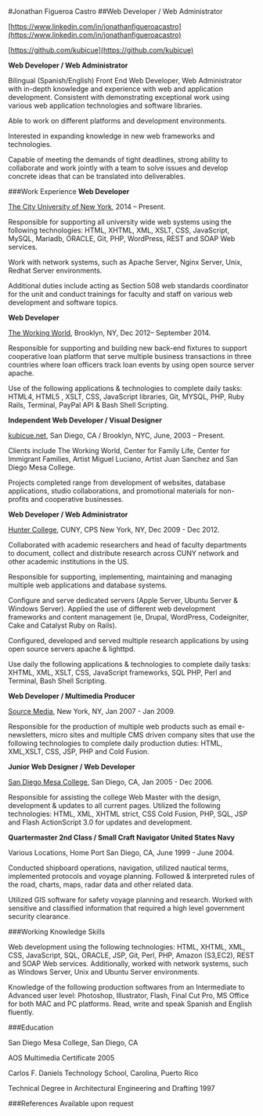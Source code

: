 #Jonathan Figueroa Castro
##Web Developer / Web Administrator
<!---3967 Utah Street Apt. #4 San Diego, CA, 92104  
347 731-7106  
[jonathanfigueroacastro@gmail.com](mailto:jonathanfigueroacastro@gmail.com)-->

[https://www.linkedin.com/in/jonathanfigueroacastro](https://www.linkedin.com/in/jonathanfigueroacastro)

[https://github.com/kubicue](https://github.com/kubicue)

**Web Developer / Web Administrator**    

Bilingual (Spanish/English) Front End Web Developer, Web Administrator with in-depth knowledge and experience with web and application development. Consistent with demonstrating exceptional work using various web application technologies and software libraries.


Able to work on different platforms and development environments. 

Interested in expanding knowledge in new web frameworks and technologies.

Capable of meeting the demands of tight deadlines, strong ability to collaborate and work jointly with a team to solve issues and develop concrete ideas that can be translated into deliverables.


###Work Experience
**Web Developer**


[The City University of New York](http://cuny.edu), 2014 – Present.


Responsible for supporting all university wide web systems using the following technologies: HTML, XHTML, XML, XSLT, CSS, JavaScript, MySQL, Mariadb, ORACLE, Git, PHP, WordPress, REST and SOAP Web services. 

Work with network systems, such as Apache Server, Nginx Server, Unix, Redhat Server environments. 

Additional duties include acting as Section 508 web standards coordinator for the unit and conduct trainings for faculty and staff on various web development and software topics.


**Web Developer**


[The Working World](http://theworkingworld.org), Brooklyn, NY, Dec 2012– September 2014.


Responsible for supporting and building new back-end fixtures to support cooperative loan platform that serve multiple business transactions in three countries where loan officers track loan events by using open source server apache. 

Use of the following applications & technologies to complete daily tasks: HTML4, HTML5 , XSLT, CSS, JavaScript libraries, Git, MYSQL, PHP, Ruby Rails, Terminal, PayPal API & Bash Shell Scripting.


**Independent Web Developer / Visual Designer**


[kubicue.net](http://kubicue.net), San Diego, CA / Brooklyn, NYC, June, 2003 – Present.


Clients include The Working World, Center for Family Life, Center for Immigrant Families, Artist Miguel Luciano, Artist Juan Sanchez and San Diego Mesa College. 

Projects completed range from development of websites, database applications, studio collaborations, and promotional materials for non-profits and cooperative businesses.


**Web Developer / Web Administrator**


[Hunter College](http://hunter.cuny.edu), CUNY, CPS New York, NY, Dec 2009 - Dec 2012.


Collaborated with academic researchers and head of faculty departments to document, collect and distribute research across CUNY network and other academic institutions in the US. 

Responsible for supporting, implementing, maintaining and managing multiple web applications and database systems. 

Configure and serve dedicated servers (Apple Server, Ubuntu Server & Windows Server). Applied the use of different web development frameworks and content management (ie, Drupal, WordPress, Codeigniter, Cake and Catalyst Ruby on Rails).

Configured, developed and served multiple research applications by using open source servers apache & lighttpd. 

Use daily the following applications & technologies to complete daily tasks: XHTML, XML, XSLT, CSS, JavaScript frameworks, SQL PHP, Perl and Terminal, Bash Shell Scripting.


**Web Developer / Multimedia Producer**

[Source Media](http://sourcemedia.com), New York, NY, Jan 2007 - Jan 2009.


Responsible for the production of multiple web products such as email e-newsletters, micro sites and multiple CMS driven company sites that use the following technologies to complete daily production duties: HTML, XML,XSLT, CSS, JSP, PHP and Cold Fusion.


**Junior Web Designer / Web Developer**


[San Diego Mesa College](http://www.sdmesa.edu/), San Diego, CA, Jan 2005 - Dec 2006.


Responsible for assisting the college Web Master with the design, development & updates to all current pages. Utilized the following technologies: HTML, XML, XHTML strict, CSS Cold Fusion, PHP, SQL, JSP and Flash ActionScript 3.0 for updates and development.


**Quartermaster 2nd Class / Small Craft Navigator United States Navy**


Various Locations, Home Port San Diego, CA, June 1999 - June 2004.


Conducted shipboard operations, navigation, utilized nautical terms, implemented protocols and voyage planning. Followed & interpreted rules of the road, charts, maps, radar data and other related data. 

Utilized GIS software for safety voyage planning and research. Worked with sensitive and classified information that required a high level government security clearance.


###Working Knowledge Skills


Web development using the following technologies: HTML, XHTML, XML, CSS, JavaScript, SQL, ORACLE, JSP, Git, Perl, PHP, Amazon (S3,EC2), REST and SOAP Web services. Additionally, worked with network systems, such as Windows Server, Unix and Ubuntu Server environments. 

Knowledge of the following production softwares from an Intermediate to Advanced user level: Photoshop, Illustrator, Flash, Final Cut Pro, MS Office for both MAC and PC platforms.
Read, write and speak Spanish and English fluently.


###Education


San Diego Mesa College, San Diego, CA


AOS Multimedia Certificate 2005


Carlos F. Daniels Technology School, Carolina, Puerto Rico 

Technical Degree in Architectural Engineering and Drafting 1997


###References
Available upon request
